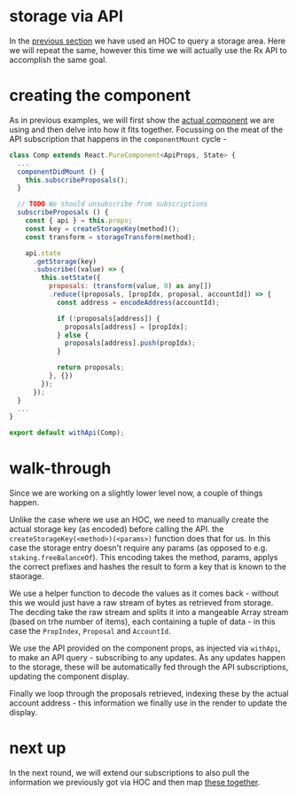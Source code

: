 # storage via API

In the [previous section](tut-002.md) we have used an HOC to query a storage area. Here we will repeat the same, however this time we will actually use the Rx API to accomplish the same goal.

# creating the component

As in previous examples, we will first show the [actual component](../packages/app-example/comp-003.tsx) we are using and then delve into how it fits together. Focussing on the meat of the API subscription that happens in the `componentMount` cycle -

```js
class Comp extends React.PureComponent<ApiProps, State> {
  ...
  componentDidMount () {
    this.subscribeProposals();
  }

  // TODO We should unsubscribe from subscriptions
  subscribeProposals () {
    const { api } = this.props;
    const key = createStorageKey(method)();
    const transform = storageTransform(method);

    api.state
      .getStorage(key)
      .subscribe((value) => {
        this.setState({
          proposals: (transform(value, 0) as any[])
          .reduce((proposals, [propIdx, proposal, accountId]) => {
            const address = encodeAddress(accountId);

            if (!proposals[address]) {
              proposals[address] = [propIdx];
            } else {
              proposals[address].push(propIdx);
            }

            return proposals;
          }, {})
        });
      });
  }
  ...
}

export default withApi(Comp);
```

# walk-through

Since we are working on a slightly lower level now, a couple of things happen.

Unlike the case where we use an HOC, we need to manually create the actual storage key (as encoded) before calling the API. the `createStorageKey(<method>)(<params>)` function does that for us. In this case the storage entry doesn't require any params (as opposed to e.g. `staking.freeBalanceOf`). This encoding takes the method, params, applys the correct prefixes and hashes the result to form a key that is known to the staorage.

We use a helper function to decode the values as it comes back - without this we would just have a raw stream of bytes as retrieved from storage. The decding take the raw stream and splits it into a mangeable Array stream (based on trhe number of items), each containing a tuple of data - in this case the `PropIndex`, `Proposal` and `AccountId`.

We use the API provided on the component props, as injected via `withApi`, to make an API query - subscribing to any updates. As any updates happen to the storage, these will be automatically fed through the API subscriptions, updating the component display.

Finally we loop through the proposals retrieved, indexing these by the actual account address - this information we finally use in the render to update the display.

# next up

In the next round, we will extend our subscriptions to also pull the information we previously got via HOC and then map [these together](tut-004.md).
